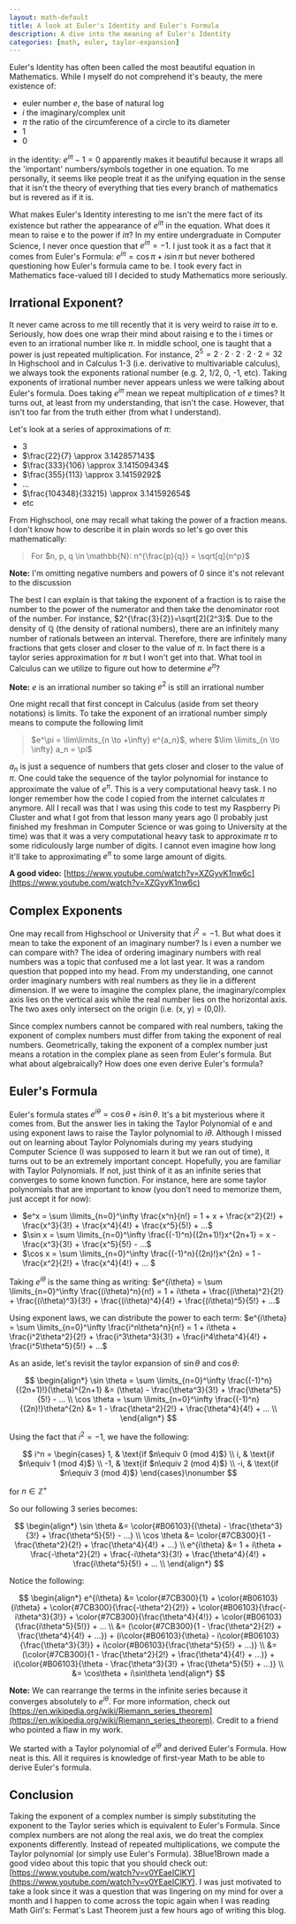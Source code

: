 ```yaml
---
layout: math-default                                                                   
title: A look at Euler's Identity and Euler's Formula 
description: A dive into the meaning of Euler's Identity
categories: [math, euler, taylor-expansion]                                                
---
```


Euler's Identity has often been called the most beautiful equation in Mathematics. While I myself do not comprehend it's beauty, the mere existence of:
* euler number *e*, the base of natural log
* *i* the imaginary/complex unit
* $\pi$ the ratio of the circumference of a circle to its diameter
* 1
* 0

in the identity: $e^{i\pi}-1 = 0$ apparently makes it beautiful because it wraps all the 'important' numbers/symbols together in one equation. 
To me personally, it seems like people treat it as the unifying equation in the sense that it isn't the theory of everything that ties every branch 
of mathematics but is revered as if it is.

What makes Euler's Identity interesting to me isn't the mere fact of its existence but rather the appearance of $e^{i\pi}$ in the equation. What does it 
mean to raise e to the power if $i\pi$? In my entire undergraduate in Computer Science, I never once question that $e^{i\pi}=-1$. I just took it as a 
fact that it comes from Euler's Formula: $e^{i\pi} = \cos\pi + i\sin\pi$ but never bothered questioning how Euler's formula came to be. I took 
every fact in Mathematics face-valued till I decided to study Mathematics more seriously.

## Irrational Exponent?

It never came across to me till recently that it is very weird to raise $i\pi$ to e. Seriously, how does one wrap their mind about raising e to the i times 
or even to an irrational number like $\pi$. In middle school, one is taught that a power is just repeated multiplication. For instance, $2^5 = 2 \cdot 2 \cdot 2 \cdot 2 \cdot 2 = 32$ 
In Highschool and in Calculus 1-3 (i.e. derivative to multivariable calculus), we always took the exponents rational number (e.g. 2, 1/2, 0, -1, etc). Taking exponents of irrational 
number never appears unless we were talking about Euler's formula. Does taking $e^{i\pi}$ mean we repeat multiplication of $e$  times? It turns out, at least from my understanding, that
isn't the case. However, that isn't too far from the truth either (from what I understand).

Let's look at a series of approximations of $\pi$:
* 3
* $\frac{22}{7} \approx 3.142857143$
* $\frac{333}{106} \approx 3.141509434$
* $\frac{355}{113} \approx 3.14159292$
* ...
* $\frac{104348}{33215} \approx 3.141592654$
* etc

From Highschool, one may recall what taking the power of a fraction means. I don't know how to describe it in plain words so let's go over this mathematically:

> For $n, p, q \in \mathbb{N}: n^{\frac{p}{q}} = \sqrt[q]{n^p}$

**Note:** I'm omitting negative numbers and powers of 0 since it's not relevant to the discussion

The best I can explain is that taking the exponent of a fraction is to raise the number to the power of the numerator and then take the denominator root of the number. For instance, $2^{\frac{3}{2}}=\sqrt[2]{2^3}$. 
Due to the density of $\mathbb{Q}$ (the density of rational numbers), there are an infinitely many number of rationals between an interval. Therefore, there are infinitely many fractions that gets closer and closer to 
the value of $\pi$. In fact there is a taylor series approximation for $\pi$ but I won't get into that. What tool in Calculus can we utilize to figure out how to determine $e^{\pi}$? 

**Note:** $e$ is an irrational number so taking $e^2$ is still an irrational number

One might recall that first concept in Calculus (aside from set theory notations) is limits. To take the exponent of an irrational number simply means to compute the following limit

> $e^\pi = \lim\limits_{n \to +\infty} e^{a_n}$, where $\lim \limits_{n \to \infty} a_n = \pi$

$a_n$ is just a sequence of numbers that gets closer and closer to the value of $\pi$. One could take the sequence of the taylor polynomial for instance to approximate the value of $e^\pi$. This is a very computational heavy 
task. I no longer remember how the code I copied from the internet calculates $\pi$ anymore. All I recall was that I was using this code to test my Raspberry Pi Cluster and what I got from that lesson many years ago (I probably just 
finished my freshman in Computer Science or was going to University at the time) was that it was a very computational heavy task to approximate $\pi$ to some ridiculously large number of digits. 
I cannot even imagine how long it'll take to approximating $e^\pi$ to some large amount of digits.

**A good video:** [https://www.youtube.com/watch?v=XZGyvK1nw6c](https://www.youtube.com/watch?v=XZGyvK1nw6c)

## Complex Exponents

One may recall from Highschool or University that $i^2 = -1$. But what does it mean to take the exponent of an imaginary number? Is i even a number we can compare with? The idea of ordering imaginary numbers with real numbers 
was a topic that confused me a lot last year. It was a random question that popped into my head. From my understanding, one cannot order imaginary numbers with real numbers as they lie in a different dimension. If we were to imagine 
the complex plane, the imaginary/complex axis lies on the vertical axis while the real number lies on the horizontal axis. The two axes only intersect on the origin (i.e. (x, y) = (0,0)).

Since complex numbers cannot be compared with real numbers, taking the exponent of complex numbers must differ from taking the exponent of real numbers. Geometrically, taking the exponent of a complex number just means a rotation 
in the complex plane as seen from Euler's formula. But what about algebraically? How does one even derive Euler's formula?

## Euler's Formula

Euler's formula states $e^{i\theta} = \cos\theta + i\sin\theta$. It's a bit mysterious where it comes from. But the answer lies in taking the Taylor Polynomial of e and using exponent laws to raise the Taylor polynomial to $i\theta$.
Although I missed out on learning about Taylor Polynomials during my years studying Computer Science (I was supposed to learn it but we ran out of time), it turns out to be an extremely important concept. Hopefully, you are familiar with 
Taylor Polynomials. If not, just think of it as an infinite series that converges to some known function. For instance, here are some taylor polynomials that are important to know (you don't need to memorize them, just accept it for now):

* $e^x = \sum \limits_{n=0}^\infty \frac{x^n}{n!} = 1 + x + \frac{x^2}{2!} + \frac{x^3}{3!} + \frac{x^4}{4!} + \frac{x^5}{5!} + ...$
* $\sin x = \sum \limits_{n=0}^\infty \frac{(-1)^n}{(2n+1)!}x^{2n+1} = x - \frac{x^3}{3!} + \frac{x^5}{5!} - ...$
* $\cos x = \sum \limits_{n=0}^\infty \frac{(-1)^n}{(2n)!}x^{2n} = 1 - \frac{x^2}{2!} + \frac{x^4}{4!} + ... $

Taking $e^{i\theta}$ is the same thing as writing: $e^{i\theta} = \sum \limits_{n=0}^\infty \frac{(i\theta)^n}{n!} = 1 + i\theta + \frac{(i\theta)^2}{2!} + \frac{(i\theta)^3}{3!} + \frac{(i\theta)^4}{4!} + \frac{(i\theta)^5}{5!} + ...$

Using exponent laws, we can distribute the power to each term: $e^{i\theta} = \sum \limits_{n=0}^\infty \frac{i^n\theta^n}{n!} = 1 + i\theta + \frac{i^2\theta^2}{2!} + \frac{i^3\theta^3}{3!} + \frac{i^4\theta^4}{4!} + \frac{i^5\theta^5}{5!} + ...$

As an aside, let's revisit the taylor expansion of $\sin \theta$ and $\cos \theta$:

$$
\begin{align*}
\sin \theta = \sum \limits_{n=0}^\infty \frac{(-1)^n}{(2n+1)!}(\theta)^{2n+1} &= (\theta) - \frac{\theta^3}{3!} + \frac{\theta^5}{5!} - ... \\
\cos \theta = \sum \limits_{n=0}^\infty \frac{(-1)^n}{(2n)!}\theta^{2n} &= 1 - \frac{\theta^2}{2!} + \frac{\theta^4}{4!} + ...  \\
\end{align*}
$$



Using the fact that $i^2 = -1$, we have the following:

$$
i^n = \begin{cases}
1,  & \text{if $n\equiv 0 (mod 4)$} \\
i,  & \text{if $n\equiv 1 (mod 4)$} \\
-1, & \text{if $n\equiv 2 (mod 4)$} \\
-i, & \text{if $n\equiv 3 (mod 4)$}
\end{cases}\nonumber
$$

for $n\in\mathbb{Z^+}$

So our following 3 series becomes:

$$
\begin{align*}
\sin \theta &= \color{#B06103}{(\theta) - \frac{\theta^3}{3!} + \frac{\theta^5}{5!} - ...} \\
\cos \theta &= \color{#7CB300}{1 - \frac{\theta^2}{2!} + \frac{\theta^4}{4!} + ...}  \\
e^{i\theta} &= 1 + i\theta + \frac{-\theta^2}{2!} + \frac{-i\theta^3}{3!} + \frac{\theta^4}{4!} + \frac{i\theta^5}{5!} + ... \\
\end{align*}
$$

Notice the following:

$$
\begin{align*}
e^{i\theta} &= \color{#7CB300}{1} + \color{#B06103}{i\theta} + \color{#7CB300}{\frac{-\theta^2}{2!}} + \color{#B06103}{\frac{-i\theta^3}{3!}} + \color{#7CB300}{\frac{\theta^4}{4!}} + \color{#B06103}{\frac{i\theta^5}{5!}} + ... \\
&= (\color{#7CB300}{1 - \frac{\theta^2}{2!} + \frac{\theta^4}{4!} + ...}) + (i\color{#B06103}{\theta} - i\color{#B06103}{\frac{\theta^3}{3!}} + i\color{#B06103}{\frac{\theta^5}{5!} + ...)} \\
&= (\color{#7CB300}{1 - \frac{\theta^2}{2!} + \frac{\theta^4}{4!} + ...)} + i(\color{#B06103}{\theta - \frac{\theta^3}{3!} + \frac{\theta^5}{5!} + ...)} \\
&= \cos\theta + i\sin\theta
\end{align*}
$$

**Note:** We can rearrange the terms in the infinite series because it converges absolutely to $e^{i\theta}$. For more information, check out [https://en.wikipedia.org/wiki/Riemann_series_theorem](https://en.wikipedia.org/wiki/Riemann_series_theorem). Credit to a friend who pointed a flaw in my work.

We started with a Taylor polynomial of $e^{i\theta}$ and derived Euler's Formula. How neat is this. All it requires is knowledge of first-year Math to be able to derive Euler's formula.

## Conclusion

Taking the exponent of a complex number is simply substituting the exponent to the Taylor series which is equivalent to Euler's Formula. Since complex numbers are not along the real axis, we do treat the complex exponents 
differently. Instead of repeated multiplications, we compute the Taylor polynomial (or simply use Euler's Formula). 3Blue1Brown made a good video about this topic that you should check out: [https://www.youtube.com/watch?v=v0YEaeIClKY](https://www.youtube.com/watch?v=v0YEaeIClKY). I was just motivated to take a look since it was a question that was lingering on my mind for over a month and I happen to come across the topic again when I was reading Math Girl's: Fermat's Last Theorem just a few hours ago of writing this blog.


